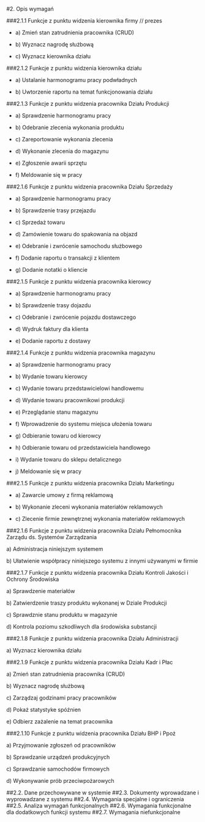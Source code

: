 #2. Opis wymagań

###2.1.1 Funkcje z punktu widzenia kierownika firmy // prezes

* a) Zmień stan zatrudnienia pracownika (CRUD)

* b) Wyznacz nagrodę służbową

* c) Wyznacz kierownika działu

###2.1.2 Funkcje z punktu widzenia kierownika działu 

* a) Ustalanie harmonogramu pracy podwładnych

* b) Uwtorzenie raportu na temat funkcjonowania działu

###2.1.3 Funkcje z punktu widzenia pracownika Działu Produkcji

* a) Sprawdzenie harmonogramu pracy

* b) Odebranie zlecenia wykonania produktu

* c) Zareportowanie wykonania zlecenia

* d) Wykonanie zlecenia do magazynu

* e) Zgłoszenie awarii sprzętu

* f) Meldowanie się w pracy

###2.1.6 Funkcje z punktu widzenia pracownika Działu Sprzedaży 

* a) Sprawdzenie harmonogramu pracy

* b) Sprawdzenie trasy przejazdu

* c) Sprzedaż towaru

* d) Zamówienie towaru do spakowania na objazd

* e) Odebranie i zwrócenie samochodu służbowego

* f) Dodanie raportu o transakcji z klientem

* g) Dodanie notatki o kliencie 

###2.1.5 Funkcje z punktu widzenia pracownika kierowcy

* a) Sprawdzenie harmonogramu pracy

* b) Sprawdzenie trasy dojazdu

* c) Odebranie i zwrócenie pojazdu dostawczego

* d) Wydruk faktury dla klienta

* e) Dodanie raportu z dostawy 

###2.1.4 Funkcje z punktu widzenia pracownika magazynu

* a) Sprawdzenie harmonogramu pracy

* b) Wydanie towaru kierowcy

* c) Wydanie towaru przedstawicielowi handlowemu

* d) Wydanie towaru pracownikowi produkcji

* e) Przeglądanie stanu magazynu

* f) Wprowadzenie do systemu miejsca ułożenia towaru

* g) Odbieranie towaru od kierowcy

* h) Odbieranie towaru od przedstawiciela handlowego

* i) Wydanie towaru do sklepu detalicznego

* j) Meldowanie się w pracy

###2.1.5 Funkcje z punktu widzenia pracownika Działu Marketingu 

* a) Zawarcie umowy z firmą reklamową

* b) Wykonanie zleceni wykonania materiałów reklamowych

* c) Zlecenie firmie zewnętrznej wykonania materiałów reklamowych

###2.1.6 Funkcje z punktu widzenia pracownika Działu Pełnomocnika Zarządu ds. Systemów Zarządzania
 

 

 

a) Administracja niniejszym systemem

 

b) Ułatwienie współpracy niniejszego systemu z innymi używanymi w firmie

 

 

 

###2.1.7 Funkcje z punktu widzenia pracownika Działu Kontroli Jakości i Ochrony Środowiska

 

 

 

a) Sprawdzenie materiałów

 

b) Zatwierdzenie traszy produktu wykonanej w Dziale Produkcji

 

c) Sprawdznie stanu produktu w magazynie

 

d) Kontrola poziomu szkodliwych dla środowiska substancji

 

 

 

###2.1.8 Funkcje z punktu widzenia pracownika Działu Administracji

 

 

 

a) Wyznacz kierownika działu

 

 

 

###2.1.9 Funkcje z punktu widzenia pracownika Działu Kadr i Płac

 

a) Zmień stan zatrudnienia pracownika (CRUD)

 

b) Wyznacz nagrodę służbową

 

c) Zarządzaj godzinami pracy pracowników

 

d) Pokaż statystyke spóźnien

 

e) Odbierz zażalenie na temat pracownika

 

 

 

###2.1.10 Funkcje z punktu widzenia pracownika Działu BHP i Ppoż

 

a) Przyjmowanie zgłoszeń od pracowników

 

b) Sprawdzanie urządzeń produkcyjnych

 

c) Sprawdzanie samochodów firmowych

 

d) Wykonywanie prób przeciwpożarowych

 

##2.2. Dane przechowywane w systemie
##2.3. Dokumenty wprowadzane i wyprowadzane z systemu
##2.4. Wymagania specjalne i ograniczenia
##2.5. Analiza wymagań funkcjonalnych
##2.6. Wymagania funkcjonalne dla dodatkowych funkcji systemu
##2.7. Wymagania niefunkcjonalne
